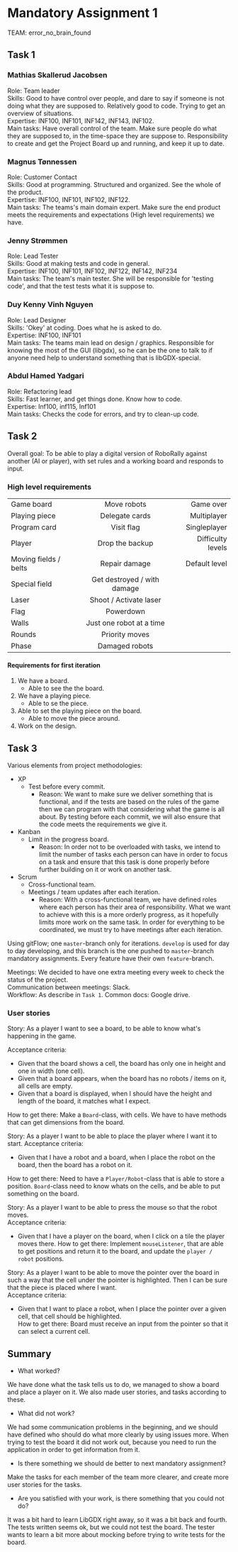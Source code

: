 # Mandatory Assignment 1
TEAM: error_no_brain_found

## Task 1
### Mathias Skallerud Jacobsen
Role: Team leader  
Skills: Good to have control over people, and dare to say if someone is not doing what they are supposed to. Relatively
 good to code. Trying to get an overview of situations.  
Expertise: INF100, INF101, INF142, INF143, INF102.  
Main tasks: Have overall control of the team. Make sure people do what they are supposed to, in the time-space they are 
suppose to. Responsibility to create and get the Project Board up and running, and keep it up to date.

### Magnus Tønnessen
Role: Customer Contact  
Skills: Good at programming. Structured and organized. See the whole of the product.  
Expertise: INF100, INF101, INF102, INF122.  
Main tasks: The teams's main domain expert. Make sure the end product meets the requirements and expectations (High
 level requirements) we have.

### Jenny Strømmen
Role: Lead Tester  
Skills: Good at making tests and code in general.  
Expertise: INF100, INF101, INF102, INF122, INF142, INF234  
Main tasks: The team's main tester. She will be responsible for 'testing code', and that the test tests what it is 
suppose to. 

### Duy Kenny Vinh Nguyen
Role: Lead Designer  
Skills: 'Okey' at coding. Does what he is asked to do.   
Expertise: INF100, INF101  
Main tasks: The teams main lead on design / graphics. Responsible for knowing the most of the GUI (libgdx), 
so he can be the one to talk to if anyone need help to understand something that is libGDX-special.

### Abdul Hamed Yadgari
Role: Refactoring lead  
Skills: Fast learner, and get things done. Know how to code.  
Expertise: Inf100, inf115, Inf101  
Main tasks: Checks the code for errors, and try to clean-up code.

## Task 2
Overall goal: To be able to play a digital version of RoboRally against another (AI or player), with set rules and a 
working board and responds to input.  

### High level requirements 
|                      |                             |                  |
| -------------------- |:---------------------------:| ----------------:|
| Game board           | Move robots                 | Game over        |
| Playing piece        | Delegate cards              | Multiplayer      |
| Program card         | Visit flag                   | Singleplayer     |
| Player               | Drop the backup             | Difficulty levels |
| Moving fields / belts | Repair damage               | Default level    |
| Special field         | Get destroyed / with damage |                  |
| Laser                | Shoot / Activate laser      |                  |
| Flag                 | Powerdown                   |                  |
| Walls                | Just one robot at a time    | 
| Rounds               | Priority moves              |
| Phase                | Damaged robots              |

#### Requirements for first iteration
1.  We have a board.
    *   Able to see the the board.
2.  We have a playing piece.
    *   Able to se the piece.
3.  Able to set the playing piece on the board.
    *   Able to move the piece around.
4.  Work on the design.



## Task 3
Various elements from project methodologies:  

*   XP
    *   Test before every commit.
        *   Reason: We want to make sure we deliver something that is functional,
         and if the tests are based on the rules of the game then we can program with that
         considering what the game is all about. By testing before each commit, we will also ensure that the code meets 
         the requirements we give it.
*   Kanban
    *   Limit in the progress board.
        *   Reason: In order not to be overloaded with tasks, we intend to limit the number of tasks each person can have 
        in order to focus on a task and ensure that this task is done properly before further building on it or work on 
        another task.
*   Scrum
    *   Cross-functional team.
    *   Meetings / team updates after each iteration.
        *   Reason: With a cross-functional team, we have defined roles where each person has their area of 
        responsibility. What we want to achieve with this is a more orderly progress, as it hopefully limits more work 
        on the same task. In order for everything to be coordinated, we must try to have meetings after each iteration.
        
Using gitFlow; one ``master``-branch only for iterations. ``develop`` is used for day to day developing, and this 
branch is the one pushed to ``master``-branch mandatory assignments. Every feature have their own ``feature``-branch.
 
Meetings: We decided to have one extra meeting every week to check the status of the project.  
Communication between meetings: Slack.  
Workflow: As describe in ``Task 1``.
Common docs: Google drive.

### User stories
Story: As a player I want to see a board, to be able to know what's happening in the game.  

Acceptance criteria: 
*   Given that the board shows a cell, the board has only one in height and one in width (one cell). 
*   Given that a board appears, when the board has no robots / items on it, all cells are empty.
*   Given that a board is displayed, when I should have the height and length of the board, it matches what I expect.  

How to get there: Make a ``Board``-class, with cells. We have to have methods that can get dimensions from 
the board.  

Story: As a player I want to be able to place the player where I want it to start. 
Acceptance criteria: 
*   Given that I have a robot and a board, when I place the robot on the board, then the board has a 
robot on it.  

How to get there: Need to have a ``Player/Robot``-class that is able to store a position. ``Board``-class need to know 
whats on the cells, and be able to put something on the board.

Story: As a player I want to be able to press the mouse so that the robot moves.  
Acceptance criteria: 
*   Given that I have a player on the board, when I click on a tile the player moves there.
How to get there: Implement ``mouseListener``, that are able to get positions and return it to the board, and update the
 ``player / robot`` positions.  

Story: As a player I want to be able to move the pointer over the board in such a way that the cell under the pointer is 
highlighted. Then I can be sure that the piece is placed where I want.  
Acceptance criteria: 
*   Given that I want to place a robot, when I place the pointer over a given cell, that cell should be highlighted.   
How to get there: Board must receive an input from the pointer so that it can select a current cell.  

## Summary

*   What worked?

We have done what the task tells us to do, we managed to show a board and place a player on it. We also made user
stories, and tasks according to these. 

*   What did not work?

We had some communication problems in the beginning, and we should have
defined who should do what more clearly by using issues more.
When trying to test the board it did not work out, because you need to 
run the application in order to get information from it. 

*   Is there something we should de better to next mandatory assignment?

Make the tasks for each member of the team more clearer, and create more user stories
for the tasks. 

*   Are you satisfied with your work, is there something that you could not do?

It was a bit hard to learn LibGDX right away, so it was a bit back and 
fourth. The tests written seems ok, but we could not test the board. The 
tester wants to learn a bit more about mocking before trying to write tests for 
the board. 
